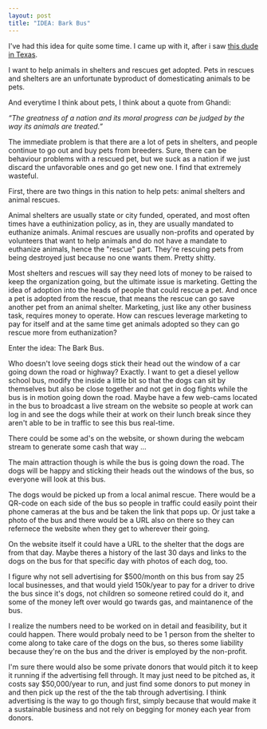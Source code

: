 ```yaml
---
layout: post
title: "IDEA: Bark Bus"
---
```


I've had this idea for quite some time. I came up with it, after i saw [this dude in Texas](https://www.boredpanda.com/rescued-dog-train-tractor-stray-eugene-bostick/?utm_source=google&utm_medium=organic&utm_campaign=organic).

I want to help animals in shelters and rescues get adopted. Pets in rescues and shelters are an unfortunate byproduct of domesticating animals to be pets. 

And everytime I think about pets, I think about a quote from Ghandi:

*_“The greatness of a nation and its moral progress can be judged by the way its animals are treated.”_*

The immediate problem is that there are a lot of pets in shelters, and people continue to go out and buy pets from breeders. Sure, there can be behaviour problems with a rescued pet, but we suck as a nation if we just discard the unfavorable ones and go get new one. I find that extremely wasteful.

First, there are two things in this nation to help pets: animal shelters and animal rescues. 

Animal shelters are usually state or city funded, operated, and most often times have a euthinization policy, as in, they are usually mandated to euthanize animals. Animal rescues are usually non-profits and operated by volunteers that want to help animals and do not have a mandate to euthanize animals, hence the "rescue" part. They're rescuing pets from being destroyed just because no one wants them. Pretty shitty.

Most shelters and rescues will say they need lots of money to be raised to keep the organization going, but the ultimate issue is marketing. Getting the idea of adoption into the heads of people that could rescue a pet. And once a pet is adopted from the rescue, that means the rescue can go save another pet from an animal shelter. Marketing, just like any other business task, requires money to operate. How can rescues leverage marketing to pay for itself and at the same time get animals adopted so they can go rescue more from euthanization?

Enter the idea: The Bark Bus.

Who doesn't love seeing dogs stick their head out the window of a car going down the road or highway? Exactly. I want to get a diesel yellow school bus, modify the inside a little bit so that the dogs can sit by themselves but also be close together and not get in dog fights while the bus is in motion going down the road. Maybe have a few web-cams located in the bus to broadcast a live stream on the website so people at work can log in and see the dogs while their at work on their lunch break since they aren't able to be in traffic to see this bus real-time. 

There could be some ad's on the website, or shown during the webcam stream to generate some cash that way ... 

The main attraction though is while the bus is going down the road. The dogs will be happy and sticking their heads out the windows of the bus, so everyone will look at this bus. 

The dogs would be picked up from a local animal rescue. There would be a QR-code on each side of the bus so people in traffic could easily point their phone cameras at the bus and be taken the link that pops up. Or just take a photo of the bus and there would be a URL also on there so they can refernece the website when they get to wherever their going. 

On the website itself it could have a URL to the shelter that the dogs are from that day. Maybe theres a history of the last 30 days and links to the dogs on the bus for that specific day with photos of each dog, too.


I figure why not sell advertising for $500/month on this bus from say 25 local businesses, and that would yield 150k/year to pay for a driver to drive the bus since it's dogs, not children so someone retired could do it, and some of the money left over would go twards gas, and maintanence of the bus. 

I realize the numbers need to be worked on in detail and feasibility, but it could happen. There would probaly need to be 1 person from the shelter to come along to take care of the dogs on the bus, so theres some liability because they're on the bus and the driver is employed by the non-profit.

I'm sure there would also be some private donors that would pitch it to keep it running if the advertising fell through. It may just need to be pitched as, it costs say $50,000/year to run, and just find some donors to put money in and then pick up the rest of the the tab through advertising. I think advertising is the way to go though first, simply because that would make it a sustainable business and not rely on begging for money each year from donors.
